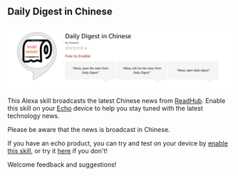 
## Daily Digest in Chinese

![](/logo/skill_page.png)

This Alexa skill broadcasts the latest Chinese news from [ReadHub](https://readhub.me/). Enable this skill on your [Echo](https://www.amazon.com/all-new-amazon-echo-speaker-with-wifi-alexa-dark-charcoal/dp/B06XCM9LJ4) device to help you stay tuned with the latest technology news.

Please be aware that the news is broadcast in Chinese.


If you have an echo product, you can try and test on your device by [enable this skill](https://www.bioconductor.org/packages/cytofkit/), or try it [here](https://echosim.io/) if you don't! 

Welcome feedback and suggestions!

